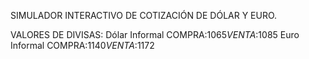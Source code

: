 SIMULADOR INTERACTIVO DE COTIZACIÓN DE DÓLAR Y EURO.

VALORES DE DIVISAS: Dólar Informal COMPRA:$1065 VENTA:$1085 Euro Informal COMPRA:$1140 VENTA:$1172
